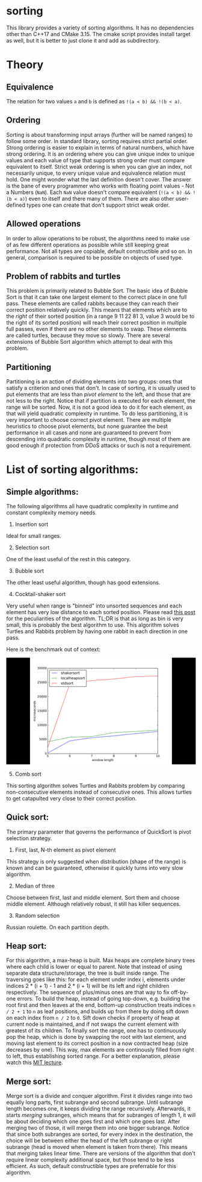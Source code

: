 # sorting

This library provides a variety of sorting algorithms. It has no dependencies other than C++17 and CMake 3.15. The cmake script provides install target as well, but it is better to just clone it and add as subdirectory.

# Theory

## Equivalence

The relation for two values `a` and `b` is defined as `!(a < b) && !(b < a)`. 

## Ordering

Sorting is about transforming input arrays (further will be named ranges) to follow some order. In standard library, sorting requires strict partial order. Strong ordering is easier to explain in terms of natural numbers, which have strong ordering. It is an ordering where you can give unique index to unique values and each value of type that supports strong order must compare equivalent to itself. Strict weak ordering is when you can give an index, not necessarily unique, to every unique value and equivalence relation must hold. One might wonder what the last definition doesn't cover. The answer is the bane of every programmer who works with floating point values - Not a Numbers (`NaN`). Each `NaN` value doesn't compare equivalent (`!(a < b) && !(b < a)`) even to itself and there many of them. There are also other user-defined types one can create that don't support strict weak order.

## Allowed operations

In order to allow operations to be robust, the algorithms need to make use of as few different operations as possible while still keeping great performance. Not all types are copiable, default constructible and so on. In general, comparison is required to be possible on objects of used type.

## Problem of rabbits and turtles

This problem is primarily related to Bubble Sort. The basic idea of Bubble Sort is that it can take one largest element to the correct place in one full pass. These elements are called rabbits because they can reach their correct position relatively quickly. This means that elements which are to the *right* of their sorted position (in a range 9 11 22 81 3, value 3 would be to the right of its sorted position) will reach their correct position in multiple full passes, even if there are no other elements to swap. These elements are called turtles, because they move so slowly. There are several extensions of Bubble Sort algorithm which attempt to deal with this problem.

## Partitioning

Partitioning is an action of dividing elements into two groups: ones that satisfy a criterion and ones that don't. In case of sorting, it is usually used to put elements that are less than *pivot element* to the left, and those that are not less to the right. Notice that if partition is executed for each element, the range will be sorted. Now, it is not a good idea to do it for each element, as that will yield quadratic complexity in runtime. To do less partitioning, it is very important to choose correct pivot element. There are multiple heuristics to choose pivot elements, but none guarantee the best performance in all cases and none are guaranteed to prevent from descending into quadratic complexity in runtime, though most of them are good enough if protection from DDoS attacks or such is not a requirement.

# List of sorting algorithms:

## Simple algorithms:

The following algorithms all have quadratic complexity in runtime and constant complexity memory needs.

1. Insertion sort

Ideal for small ranges.

2. Selection sort

One of the least useful of the rest in this category.

3. Bubble sort

The other least useful algorithm, though has good extensions.

4. Cocktail-shaker sort

Very useful when range is "binned" into unsorted sequences and each element has very low distance to each sorted position. Please read [this post](https://codereview.stackexchange.com/a/160146/93301) for the peculiarities of the algorithm. TL;DR is that as long as bin is very small, this is probably the best algorithm to use. This algorithm solves Turtles and Rabbits problem by having one rabbit in each direction in one pass.

Here is the benchmark out of context:

![Cocktail shaker sort windowed](./images/cocktail-sort-windowed.png)

5. Comb sort

This sorting algorithm solves Turtles and Rabbits problem by comparing non-consecutive elements instead of consecutive ones. This allows turtles to get catapulted very close to their correct position.

## Quick sort:

The primary parameter that governs the performance of QuickSort is pivot selection strategy.

1. First, last, N-th element as pivot element

This strategy is only suggested when distribution (shape of the range) is known and can be guaranteed, otherwise it quickly turns into very slow algorithm.

2. Median of three

Choose between first, last and middle element. Sort them and choose middle element. Although relatively robust, it still has killer sequences.

3. Random selection

Russian roulette. On each partition depth.

## Heap sort:

For this algorithm, a max-heap is built. Max heaps are complete binary trees where each child is lower or equal to parent. Note that instead of using separate data structure/storage, the tree is built inside range. The traversing goes like this: for each element under index i, elements under indices 2 * (i + 1) - 1 and 2 * (i + 1) will be its left and right children respectively. The sequence of plus/minus ones are that way to fix off-by-one errors. To build the heap, instead of going top-down, e.g. building the root first and then leaves at the end, bottom-up construction treats indices `n / 2 + 1` to `n` as leaf positions, and builds up from there by doing sift down on each index from `n / 2` to `0`. Sift down checks if property of heap at current node is maintained, and if not swaps the current element with greatest of its children. To finally sort the range, one has to continuously pop the heap, which is done by swapping the root with last element, and moving last element to its correct position in a now contracted heap (size decreases by one). This way, max elements are continously filled from right to left, thus establishing sorted range. For a better explanation, please watch this [MIT lecture](https://youtu.be/B7hVxCmfPtM?list=PLUl4u3cNGP61Oq3tWYp6V_F-5jb5L2iHb).

## Merge sort:

Merge sort is a divide and conquer algorithm. First it divides range into two equally long parts, first subrange and second subrange. Until subrange length becomes one, it keeps dividing the range recursively. Afterwards, it starts *merging* subranges, which means that for subranges of length 1, it will be about deciding which one goes first and which one goes last. After merging two of those, it will merge them into one bigger subrange. Notice that since both subranges are sorted, for every index in the destination, the choice will be between either the head of the left subrange or right subrange (head is moved when element is taken from there). This means that merging takes linear time. There are versions of the algorithm that don't require linear complexity additional space, but those tend to be less efficient. As such, default constructible types are preferrable for this algorithm.